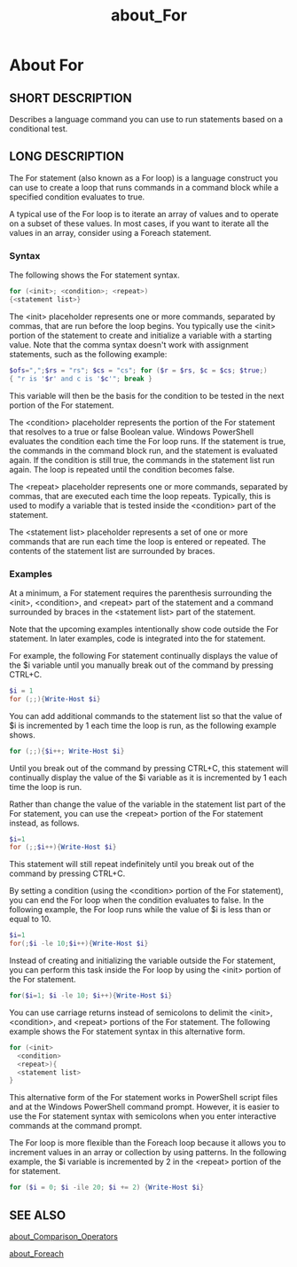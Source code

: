 ﻿---
ms.date:  06/09/2017
schema:  2.0.0
keywords:  powershell,cmdlet
title:  about_For
---
# About For

## SHORT DESCRIPTION

Describes a language command you can use to run statements based on a
conditional test.

## LONG DESCRIPTION

The For statement (also known as a For loop) is a language construct you
can use to create a loop that runs commands in a command block while a
specified condition evaluates to true.

A typical use of the For loop is to iterate an array of values and to
operate on a subset of these values. In most cases, if you want to iterate
all the values in an array, consider using a Foreach statement.

### Syntax

The following shows the For statement syntax.

```powershell
for (<init>; <condition>; <repeat>)
{<statement list>}
```

The &lt;init&gt; placeholder represents one or more commands, separated by
commas, that are run before the loop begins. You typically use the
&lt;init&gt; portion of the statement to create and initialize a variable
with a starting value. Note that the comma syntax doesn't work with
assignment statements, such as the following example:

```powershell
$ofs=",";$rs = "rs"; $cs = "cs"; for ($r = $rs, $c = $cs; $true;)
{ "r is '$r' and c is '$c'"; break }
```

This variable will then be the basis for the condition to be tested in the
next portion of the For statement.

The &lt;condition&gt; placeholder represents the portion of the For
statement that resolves to a true or false Boolean value. Windows
PowerShell evaluates the condition each time the For loop runs. If the
statement is true, the commands in the command block run, and the statement
is evaluated again. If the condition is still true, the commands in the
statement list run again. The loop is repeated until the condition becomes
false.

The &lt;repeat&gt; placeholder represents one or more commands, separated
by commas, that are executed each time the loop repeats. Typically, this is
used to modify a variable that is tested inside the &lt;condition&gt; part
of the statement.

The &lt;statement list&gt; placeholder represents a set of one or more
commands that are run each time the loop is entered or repeated. The
contents of the statement list are surrounded by braces.

### Examples

At a minimum, a For statement requires the parenthesis surrounding the
&lt;init&gt;, &lt;condition&gt;, and &lt;repeat&gt; part of the statement
and a command surrounded by braces in the &lt;statement list&gt; part of
the statement.

Note that the upcoming examples intentionally show code outside the For
statement. In later examples, code is integrated into the for statement.

For example, the following For statement continually displays the value of
the $i variable until you manually break out of the command by pressing
CTRL+C.

```powershell
$i = 1
for (;;){Write-Host $i}
```

You can add additional commands to the statement list so that the value of
$i is incremented by 1 each time the loop is run, as the following example
shows.

```powershell
for (;;){$i++; Write-Host $i}
```

Until you break out of the command by pressing CTRL+C, this statement will
continually display the value of the $i variable as it is incremented by 1
each time the loop is run.

Rather than change the value of the variable in the statement list part of
the For statement, you can use the &lt;repeat&gt; portion of the For
statement instead, as follows.

```powershell
$i=1
for (;;$i++){Write-Host $i}
```


This statement will still repeat indefinitely until you break out of the
command by pressing CTRL\+C.

By setting a condition (using the &lt;condition&gt; portion of the For
statement), you can end the For loop when the condition evaluates to false.
In the following example, the For loop runs while the value of $i is less
than or equal to 10.

```powershell
$i=1
for(;$i -le 10;$i++){Write-Host $i}
```


Instead of creating and initializing the variable outside the For
statement, you can perform this task inside the For loop by using the
&lt;init&gt; portion of the For statement.

```powershell
for($i=1; $i -le 10; $i++){Write-Host $i}
```


You can use carriage returns instead of semicolons to delimit the
&lt;init&gt;, &lt;condition&gt;, and &lt;repeat&gt; portions of the For
statement. The following example shows the For statement syntax in this
alternative form.


```powershell
for (<init>
  <condition>
  <repeat>){
  <statement list>
}
```

This alternative form of the For statement works in PowerShell script files
and at the Windows PowerShell command prompt. However, it is easier to use
the For statement syntax with semicolons when you enter interactive
commands at the command prompt.

The For loop is more flexible than the Foreach loop because it allows you
to increment values in an array or collection by using patterns. In the
following example, the $i variable is incremented by 2 in the
&lt;repeat&gt; portion of the for statement.


```powershell
for ($i = 0; $i -ile 20; $i += 2) {Write-Host $i}
```

## SEE ALSO

[about_Comparison_Operators](about_Comparison_Operators.md)

[about_Foreach](about_Foreach.md)